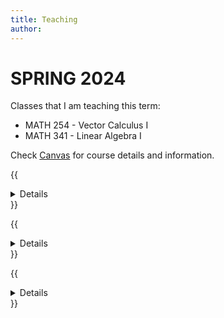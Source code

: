```yaml
---
title: Teaching
author: 
---
```


# SPRING 2024

Classes that I am teaching this term:
  - MATH 254 - Vector Calculus I
  - MATH 341 - Linear Algebra I

Check [Canvas](https://oit.instructure.com/) for course details and information.

{{<details title = "Some course notes">}}

  - [Differential Calculus](/files/Differential_Calculus.pdf)
  - [Integral Calculus](/files/Integral_Calculus.pdf)

{{</details>}}

{{<details title = "Some videos that I made">}}

  - [Vector Calculus I](https://drive.google.com/drive/folders/1M9oa-jtBBT0n2qBvJ1fDKM8LkJmmG2qR?usp=drive_link)
  - [Mathematical Structures](https://drive.google.com/drive/folders/1N6J0mF_16GHOVCVKjzA7wsKjpx45wtir?usp=drive_link)
  - [Differential Equations](https://drive.google.com/drive/folders/1NDCp-nFRZxV2aWGiUQHHXwYyEGnXpPU4?usp=drive_link)
  - [Discrete Mathematics](https://drive.google.com/drive/folders/1NGMOzPHlTlw2bbMKBh2fJsUraIbxhL8n?usp=drive_link)
  - [Linear Algebra I](https://drive.google.com/drive/folders/1NJtJaS0havS7-8pEHXgSfKiE_IF1EGCq?usp=drive_link)
  - [Linear Algebra II](https://drive.google.com/drive/folders/1NgNIb5Won36_pmeHeo9HT_w-D1CMmuoJ?usp=drive_link)
  - [Vector Calculus II](https://drive.google.com/drive/folders/1NcGayNLuTwoGv0PVSDDydrNurCMxIltI?usp=drive_link)

{{</details>}}

{{<details title = "Courses that I have taught in the past">}}
  

  ### Oregon Institute of Technology (2013 -) 
  Intermediate Algebra, College Algebra, Trigonometry, Differential Calculus, Integral Calculus, Sequences and Series, Vector Calculus I, II, Applied Differential Equations I, II, Linear Algebra I, II, Mathematical Structures, Introduction to Real Analysis, Number Theory, Discrete Mathematics, Applied PDE I, Numerical Methods I, II, III, Mathematical Statistics.

  ### University of Toledo (2010 - 2013) 
  College Algebra, Trigonometry, Single Variable Calculus, Multivariable Calculus, Calculus for Life Sciences with Applications I, II, Calculus for Business with Applications II, Differential Equations, Honors Calculus II, Numerical Methods and Linear Algebra.

  ### University of Kentucky (2004 - 2010) 
  College Algebra, Remedial College Algebra, Contemporary Mathematics, Calculus II, Multivariable Calculus, Business Calculus, Calculus for the Life Sciences, Ordinary Differential Equations.

{{</details>}}

<!---
**XMin** is the first Hugo theme I have designed. The original reason that I wrote it was I needed a minimal example of Hugo themes when I was writing the  [**blogdown**](https://github.com/rstudio/blogdown) book. Basically I wanted a simple theme that supports a navigation menu, a home page, other single pages, lists of pages, blog posts, categories, tags, and RSS. That is all. Nothing fancy. In terms of CSS and JavaScript, I really want to keep them minimal. In fact, this theme does not contain any JavaScript code at all, although on this example website I did introduce some JavaScript code (still relatively simple anyway). The theme does not contain any images, either, and is pretty much a plain-text theme.

The theme name "XMin" can be interpreted as "**X**ie's **Min**imal theme" (Xie is my last name) or "e**X**tremely **Min**imal theme".

## `hugo.yaml` (the config file)

For this example site, I defined permalinks for two sections, `post` and `note`, so that the links to pages under these directories will contain the date info, e.g., `https://xmin.yihui.org/post/2016/02/14/a-plain-markdown-post/`. This is optional, and it is up to your personal taste of URLs.

```yaml
permalinks:
  note: "/note/:year/:month/:day/:slug/"
  post: "/post/:year/:month/:day/:slug/"
```

You can define the menu through `menu.main`, e.g.,

```yaml
menu:
  main:
    - name: Home
      url: ""
      weight: 1
    - name: About
      url: "about/"
      weight: 2
    - name: Categories
      url: "categories/"
      weight: 3
    - name: Tags
      url: "tags/"
      weight: 4
    - name: Subscribe
      url: "index.xml"
```

Alternatively, you can add `menu: main` to the YAML metadata of any of your pages, so that these pages will appear in the menu.

The page footer can be defined in `.Params.footer`, and the text is treated as Markdown, e.g.,

```
params:
  footer: "&copy; [Yihui Xie](https://yihui.org) 2017 -- {Year}"
```

Here `{Year}` means the year in which the site is built (usually the current year).

## Custom layouts

There are two layout files under `layouts/partials/` that you may want to override: `head_custom.html` and `foot_custom.html`. This is how you inject arbitrary HTML code to the head and foot areas. For example, this site has a file `layouts/partials/foot_custom.html` to support LaTeX math via KaTeX and center images automatically:

```html
<link rel="stylesheet" href="//cdn.jsdelivr.net/npm/katex/dist/katex.min.css">
<script src="//cdn.jsdelivr.net/combine/npm/katex/dist/katex.min.js,npm/katex/dist/contrib/auto-render.min.js,npm/@xiee/utils/js/render-katex.js" defer></script>

<script src="//cdn.jsdelivr.net/npm/@xiee/utils/js/center-img.min.js" defer></script>
```

You can certainly enable highlight.js for syntax highlighting by yourself through `head_custom.html` and `foot_custom.html` if you want.

If you do not like the default fonts (e.g., `Palatino`), you may provide your own `static/css/fonts.css` under the root directory of your website to override the `fonts.css` in the theme.

## Other features

I could have added more features to this theme, but I decided not to, since I have no intention to make this theme feature-rich. However, I will teach you how. I have prepared several examples via pull requests at https://github.com/yihui/hugo-xmin/pulls, so that you can see the implementations of these features when you check out the diffs in the pull requests. For example, you can:

- [Enable Google Analytics](https://github.com/yihui/hugo-xmin/pull/3)

- [Enable Disqus comments](https://github.com/yihui/hugo-xmin/pull/4)

- [Enable highlight.js for syntax highlighting of code blocks](https://github.com/yihui/hugo-xmin/pull/5)

- [Display categories and tags on a page](https://github.com/yihui/hugo-xmin/pull/2)

- [Add a table of contents](https://github.com/yihui/hugo-xmin/pull/7)

- [Add a link in the footer of each page to "Edit this page" on Github](https://github.com/yihui/hugo-xmin/pull/6)

To fully understand these examples, you have to read [the section on Hugo templates](https://bookdown.org/yihui/blogdown/templates.html) in the **blogdown** book.

# Design philosophy

Lastly, a few words about my design philosophy for this theme: I have been relying on existing frameworks like Bootstrap for years since I'm not really a designer, and I was always scared by the complexity of CSS.

When I started writing this theme, I asked myself, "_What if I just write from scratch?_" No Bootstrap. No Normalize.css. I don't care about IE (life could be so much easier without IE) or inconsistencies among browsers (for personal websites). As long as the theme looks okay in Chrome, Firefox, and Safari, I'm done. Thanks to the simplicity of Markdown, you cannot really produce very complicated HTML, and I think styling the HTML output from Markdown is much simpler than general HTML documents. For example, I do not need to care much about form elements like textareas or buttons.

After I finished this theme, I started to wonder why I'd need `normalize.css` at all. The default appearance of modern browsers actually looks pretty good in my eyes, after I tweak the typeface a little bit.

Compared to inconsistencies across browsers, I care much more about these properties of HTML elements:

- Tables should always be centered, and striped tables are easier to read especially when they are wide. Tables should not have vertical borders.
- An image should be centered if it is the only child element of a paragraph.
- The `max-width` of images, videos, and iframes should be `100%`.

I hope you can enjoy this theme. The source code is [on Github](https://github.com/yihui/hugo-xmin). Happy hacking!

--->